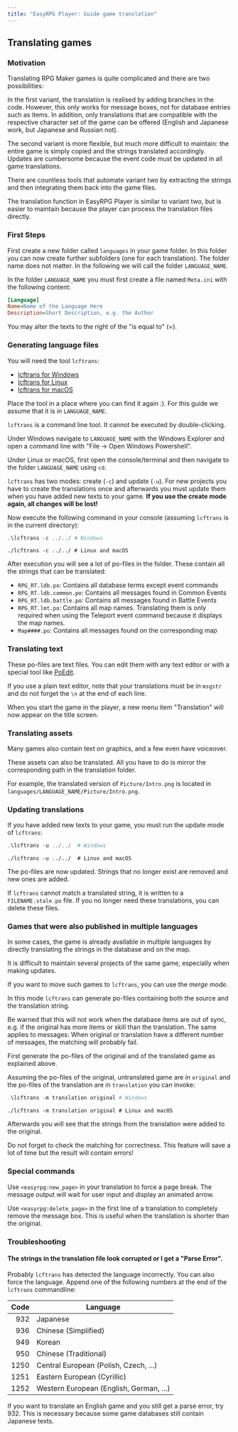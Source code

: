 ```yaml
---
title: "EasyRPG Player: Guide game translation"
---
```


<div class="info" markdown="1">

## Translating games

### Motivation

Translating RPG Maker games is quite complicated and there are two possibilities:

In the first variant, the translation is realised by adding branches in the code. However, this only works for message boxes, not for database entries such as items. In addition, only translations that are compatible with the respective character set of the game can be offered (English and Japanese work, but Japanese and Russian not).

The second variant is more flexible, but much more difficult to maintain: the entire game is simply copied and the strings translated accordingly. Updates are cumbersome because the event code must be updated in all game translations.

There are countless tools that automate variant two by extracting the strings and then integrating them back into the game files.

The translation function in EasyRPG Player is similar to variant two, but is easier to maintain because the player can process the translation files directly.

### First Steps

First create a new folder called ``languages`` in your game folder. In this folder you can now create further subfolders (one for each translation). The folder name does not matter. In the following we will call the folder ``LANGUAGE_NAME``.

In the folder ``LANGUAGE_NAME`` you must first create a file named ``Meta.ini`` with the following content:

~~~ ini
[Language]
Name=Name of the Language Here
Description=Short Description, e.g. the Author
~~~

You may alter the texts to the right of the "is equal to" (=).

### Generating language files

You will need the tool ``lcftrans``:

  * [lcftrans for Windows](https://ci.easyrpg.org/job/tools-win32/lastSuccessfulBuild/artifact/bin/lcftrans.exe)
  * [lcftrans for Linux](https://ci.easyrpg.org/job/tools-linux/lastSuccessfulBuild/artifact/lcftrans.tar.gz)
  * [lcftrans for macOS](https://ci.easyrpg.org/job/tools-macos/lastSuccessfulBuild/artifact/bin/lcftrans)

Place the tool in a place where you can find it again :). For this guide we assume that it is in ``LANGUAGE_NAME``.

``lcftrans`` is a command line tool. It cannot be executed by double-clicking.

Under Windows navigate to ``LANGUAGE_NAME`` with the Windows Explorer and open a command line with "File → Open Windows Powershell".

Under Linux or macOS, first open the console/terminal and then navigate to the folder ``LANGUAGE_NAME`` using ``cd``.

``lcftrans`` has two modes: create (``-c``) and update (``-u``). For new projects you have to create the translations once and afterwards you must update them when you have added new texts to your game. **If you use the create mode again, all changes will be lost!**

Now execute the following command in your console (assuming ``lcftrans`` is in the current directory):

~~~ powershell
.\lcftrans -c ../../ # Windows
~~~
~~~ shell
./lcftrans -c ../../ # Linux and macOS
~~~

After execution you will see a lot of po-files in the folder. These contain all the strings that can be translated:

  * ``RPG_RT.ldb.po``: Contains all database terms except event commands
  * ``RPG_RT.ldb.common.po``: Contains all messages found in Common Events
  * ``RPG_RT.ldb.battle.po``: Contains all messages found in Battle Events
  * ``RPG_RT.lmt.po``: Contains all map names. Translating them is only required when using the Teleport event command because it displays the map names.
  * ``Map####.po``: Contains all messages found on the corresponding map

### Translating text

These po-files are text files. You can edit them with any text editor or with a special tool like [PoEdit](https://poedit.net/).

If you use a plain text editor, note that your translations must be in ``msgstr`` and do not forget the ``\n`` at the end of each line.

When you start the game in the player, a new menu item "Translation" will now appear on the title screen.

### Translating assets

Many games also contain text on graphics, and a few even have voiceover.

These assets can also be translated. All you have to do is mirror the corresponding path in the translation folder.

For example, the translated version of ``Picture/Intro.png`` is located in ``languages/LANGUAGE_NAME/Picture/Intro.png``.

### Updating translations

If you have added new texts to your game, you must run the update mode of ``lcftrans``:

~~~ powershell
.\lcftrans -u ../../  # Windows
~~~
~~~ shell
./lcftrans -u ../../  # Linux and macOS
~~~

The po-files are now updated. Strings that no longer exist are removed and new ones are added.

If ``lcftrans`` cannot match a translated string, it is written to a ``FILENAME.stale.po`` file. If you no longer need these translations, you can delete these files.

### Games that were also published in multiple languages

In some cases, the game is already available in multiple languages by directly translating the strings in the database and on the map.

It is difficult to maintain several projects of the same game, especially when making updates.

If you want to move such games to ``lcftrans``, you can use the _merge mode_.

In this mode  ``lcftrans`` can generate po-files containing both the source and the translation string.

Be warned that this will not work when the database items are out of sync, e.g. if the original has more items or skill than the translation. The same applies to messages: When original or translation have a different number of messages, the matching will probably fail.

First generate the po-files of the original and of the translated game as explained above.

Assuming the po-files of the original, untranslated game are in ``original`` and the po-files of the translation are in ``translation`` you can invoke:

~~~ powershell
.\lcftrans -m translation original # Windows
~~~
~~~ shell
./lcftrans -m translation original # Linux and macOS
~~~

Afterwards you will see that the strings from the translation were added to the original.

Do not forget to check the matching for correctness. This feature will save a lot of time but the result will contain errors!

### Special commands

Use ``<easyrpg:new_page>`` in your translation to force a page break. The message output will wait for user input and display an animated arrow.

Use ``<easyrpg:delete_page>`` in the first line of a translation to completely remove the message box. This is useful when the translation is shorter than the original.

### Troubleshooting

#### The strings in the translation file look corrupted or I get a "Parse Error".

Probably ``lcftrans`` has detected the language incorrectly. You can also force the language. Append one of the following numbers at the end of the ``lcftrans`` commandline:

| Code | Language                                |
|-----:|-----------------------------------------|
| 932  | Japanese                                |
| 936  | Chinese (Simplified)                    |
| 949  | Korean                                  |
| 950  | Chinese (Traditional)                   |
| 1250 | Central European (Polish, Czech, ...)   |
| 1251 | Eastern European (Cyrillic)             |
| 1252 | Western European (English, German, ...) |

If you want to translate an English game and you still get a parse error, try 932. This is necessary because some game databases still contain Japanese texts.

</div>
